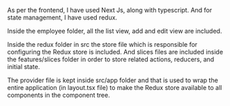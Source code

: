 As per the frontend, I have used Next Js, along with typescript. And for state management, I have used redux.

Inside the employee folder, all the list view, add and edit view are included.


Inside the redux folder in src the store file which is responsible for configuring the Redux store is included. And slices files are included inside the features/slices folder in order to store related actions, reducers, and initial state.

The provider file is kept inside src/app folder and that is used to wrap the entire application (in layout.tsx file) to make the Redux store available to all components in the component tree.
